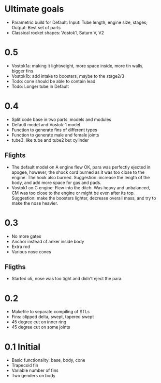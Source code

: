 # Ultimate goals
* Parametric build for Default: Input: Tube length, engine size, stages; Output: Best set of parts
* Classical rocket shapes: Vostok1, Saturn V, V2



# 0.5
* Vostok1a: making it lightweight, more space inside, more tin walls, bigger fins
* Vostok1b: add intake to boosters, maybe to the stage2/3 
* Todo: cone should be able to contain lead
* Todo: Longer tube in Default 

# 0.4
* Split code base in two parts: models and modules 
* Default model and Vostok-1 model 
* Function to generate fins of different types
* Function to generate male and female joints
* tube3: like tube and tube2 but cylinder

## Flights
* The default model on A engine flew OK, para was perfectly ejected in apogee, however, the shock cord burned as it was too close to the engine. The hook also burned. Suggestion: increase the length of the body, and add more space for gas and pads.
* Vostok1 on C engine: Flew into the ditch. Was heavy and unbalanced, CM was too close to the engine or might be even after its top. Suggestion: make the boosters lighter, decrease overall mass, and try to make the nose heavier.


# 0.3
* No more gates
* Anchor instead of anker inside body
* Extra rod 
* Various nose cones

## Fligths
* Started ok, nose was too tight and didn't eject the para

# 0.2
* Makefile to separate compiling of STLs
* Fins: clipped delta, swept, tapered swept
* 45 degree cut on inner ring
* 45 degree cut on some joints

# 0.1 Initial
* Basic functionality: base, body, cone
* Trapecoid fin
* Variable number of fins
* Two genders on body